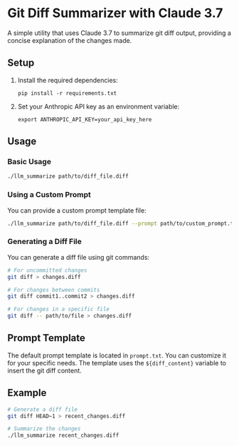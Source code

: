 # Git Diff Summarizer with Claude 3.7

A simple utility that uses Claude 3.7 to summarize git diff output, providing a concise explanation of the changes made.

## Setup

1. Install the required dependencies:
   ```
   pip install -r requirements.txt
   ```

2. Set your Anthropic API key as an environment variable:
   ```
   export ANTHROPIC_API_KEY=your_api_key_here
   ```

## Usage

### Basic Usage

```bash
./llm_summarize path/to/diff_file.diff
```

### Using a Custom Prompt

You can provide a custom prompt template file:

```bash
./llm_summarize path/to/diff_file.diff --prompt path/to/custom_prompt.txt
```

### Generating a Diff File

You can generate a diff file using git commands:

```bash
# For uncommitted changes
git diff > changes.diff

# For changes between commits
git diff commit1..commit2 > changes.diff

# For changes in a specific file
git diff -- path/to/file > changes.diff
```

## Prompt Template

The default prompt template is located in `prompt.txt`. You can customize it for your specific needs. The template uses the `${diff_content}` variable to insert the git diff content.

## Example

```bash
# Generate a diff file
git diff HEAD~1 > recent_changes.diff

# Summarize the changes
./llm_summarize recent_changes.diff
``` 